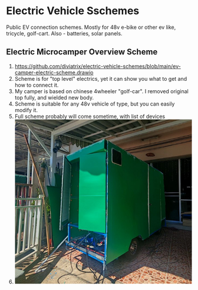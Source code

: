 # Electric Vehicle Sschemes
Public EV connection schemes. Mostly for 48v e-bike or other ev like, tricycle, golf-cart. Also - batteries, solar panels.

## Electric Microcamper Overview Scheme
1. https://github.com/diviatrix/electric-vehicle-schemes/blob/main/ev-camper-electric-scheme.drawio
2. Scheme is for "top level" electrics, yet it can show you what to get and how to connect it.
3. My camper is based on chinese 4wheeler "golf-car". I removed original top fully, and wielded new body.
4. Scheme is suitable for any 48v vehicle of type, but you can easily modify it.
5. Full scheme probably will come sometime, with list of devices
6. ![DIY EV RV in progress](https://github.com/diviatrix/electric-vehicle-schemes/blob/main/photo_2025-06-07_10-40-54.jpg)
